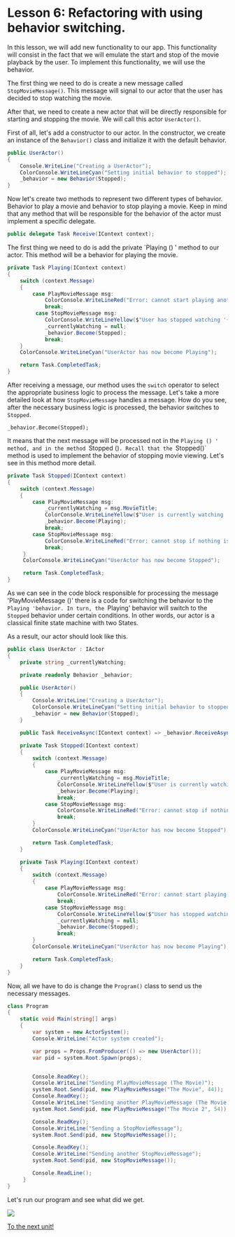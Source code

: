 # Lesson 6: Refactoring with using behavior switching.

In this lesson, we will add new functionality to our app. This functionality will consist in the fact that we will emulate the start and stop of the movie playback by the user. To implement this functionality, we will use the behavior.

The first thing we need to do is create a new message called `StopMovieMessage()`. This message will signal to our actor that the user has decided to stop watching the movie. 

After that, we need to create a new actor that will be directly responsible for starting and stopping the movie. We will call this actor `UserActor()`.

First of all, let's add a constructor to our actor. In the constructor, we create an instance of the `Behavior()` class and initialize it with the default behavior.

```csharp
public UserActor()
{
    Console.WriteLine("Creating a UserActor");
    ColorConsole.WriteLineCyan("Setting initial behavior to stopped");
    _behavior = new Behavior(Stopped);
}
```

Now let's create two methods to represent two different types of behavior. Behavior to play a movie and behavior to stop playing a movie. Keep in mind that any method that will be responsible for the behavior of the actor must implement a specific delegate.

```csharp
public delegate Task Receive(IContext context);
```

The first thing we need to do is add the private `Playing () ' method to our actor. This method will be a behavior for playing the movie.

```csharp
private Task Playing(IContext context)
{
    switch (context.Message)
    {
        case PlayMovieMessage msg:
            ColorConsole.WriteLineRed("Error: cannot start playing another movie before stopping existing one");
            break;
         case StopMovieMessage msg:
            ColorConsole.WriteLineYellow($"User has stopped watching '{_currentlyWatching}'");
            _currentlyWatching = null;
            _behavior.Become(Stopped);
            break;
    }
    ColorConsole.WriteLineCyan("UserActor has now become Playing");

    return Task.CompletedTask;
}
```

After receiving a message, our method uses the `switch` operator to select the appropriate business logic to process the message. Let's take a more detailed look at how `StopMovieMessage` handles a message. How do you see, after the necessary business logic is processed, the behavior switches to `Stopped`. 

`_behavior.Become(Stopped);`

It means that the next message will be processed not in the `Playing () ' method, and in the method `Stopped ()`. Recall that the `Stopped()` method is used to implement the behavior of stopping movie viewing. Let's see in this method more detail.

```csharp
private Task Stopped(IContext context)
{
    switch (context.Message)
    {
        case PlayMovieMessage msg:
            _currentlyWatching = msg.MovieTitle;
            ColorConsole.WriteLineYellow($"User is currently watching '{_currentlyWatching}'");
            _behavior.Become(Playing);
            break;
        case StopMovieMessage msg:
            ColorConsole.WriteLineRed("Error: cannot stop if nothing is playing");
            break;
     }
     ColorConsole.WriteLineCyan("UserActor has now become Stopped");

     return Task.CompletedTask;
}
```

As we can see in the code block responsible for processing the message 'PlayMovieMessage ()' there is a code for switching the behavior to the `Playing 'behavior. In turn, the `Playing' behavior will switch to the `Stopped` behavior under certain conditions. In other words, our actor is a classical finite state machine with two States.

As a result, our actor should look like this.

```csharp
public class UserActor : IActor
{
    private string _currentlyWatching;

    private readonly Behavior _behavior;

    public UserActor()
    {
        Console.WriteLine("Creating a UserActor");
        ColorConsole.WriteLineCyan("Setting initial behavior to stopped");
        _behavior = new Behavior(Stopped);
    }

    public Task ReceiveAsync(IContext context) => _behavior.ReceiveAsync(context);

    private Task Stopped(IContext context)
    {
        switch (context.Message)
        {
            case PlayMovieMessage msg:
                _currentlyWatching = msg.MovieTitle;
                ColorConsole.WriteLineYellow($"User is currently watching '{_currentlyWatching}'");
                _behavior.Become(Playing);
                break;
            case StopMovieMessage msg:
                ColorConsole.WriteLineRed("Error: cannot stop if nothing is playing");
                break;
        }
        ColorConsole.WriteLineCyan("UserActor has now become Stopped");

        return Task.CompletedTask;
    }

    private Task Playing(IContext context)
    {
        switch (context.Message)
        {
            case PlayMovieMessage msg:
                ColorConsole.WriteLineRed("Error: cannot start playing another movie before stopping existing one");
                break;
            case StopMovieMessage msg:
                ColorConsole.WriteLineYellow($"User has stopped watching '{_currentlyWatching}'");
                _currentlyWatching = null;
                _behavior.Become(Stopped);
                break;
        }
        ColorConsole.WriteLineCyan("UserActor has now become Playing");

        return Task.CompletedTask;
    }
}
```

Now, all we have to do is change the `Program()` class to send us the necessary messages.

```csharp
class Program
{
    static void Main(string[] args)
    {
        var system = new ActorSystem();
        Console.WriteLine("Actor system created");

        var props = Props.FromProducer(() => new UserActor());
        var pid = system.Root.Spawn(props);


        Console.ReadKey();
        Console.WriteLine("Sending PlayMovieMessage (The Movie)");
        system.Root.Send(pid, new PlayMovieMessage("The Movie", 44));
        Console.ReadKey();
        Console.WriteLine("Sending another PlayMovieMessage (The Movie 2)");
        system.Root.Send(pid, new PlayMovieMessage("The Movie 2", 54));

        Console.ReadKey();
        Console.WriteLine("Sending a StopMovieMessage");
        system.Root.Send(pid, new StopMovieMessage());

        Console.ReadKey();
        Console.WriteLine("Sending another StopMovieMessage");
        system.Root.Send(pid, new StopMovieMessage());

        Console.ReadLine();
     }
}
```

Let's run our program and see what did we get.

![](../../images/3_6_1.png)

[To the next unit!](../../unit-4)